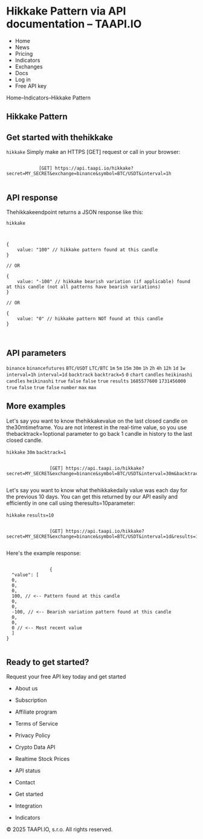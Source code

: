 # Hikkake Pattern via API documentation – TAAPI.IO

- Home
- News
- Pricing
- Indicators
- Exchanges
- Docs
- Log in
- Free API key

Home–Indicators–Hikkake Pattern


## Hikkake Pattern

## Get started with thehikkake
`hikkake` Simply make an HTTPS [GET] request or call in your browser:


```

			[GET] https://api.taapi.io/hikkake?secret=MY_SECRET&exchange=binance&symbol=BTC/USDT&interval=1h
		
```

## API response
Thehikkakeendpoint returns a JSON response like this:

`hikkake` 
```

			
{
    value: "100" // hikkake pattern found at this candle
}
				
// OR

{
    value: "-100" // hikkake bearish variation (if applicable) found at this candle (not all patterns have bearish variations)
}
				
// OR
				
{
    value: "0" // hikkake pattern NOT found at this candle
}
			
		
```

## API parameters
`binance` `binancefutures` `BTC/USDT` `LTC/BTC` `1m` `5m` `15m` `30m` `1h` `2h` `4h` `12h` `1d` `1w` `interval=1h` `interval=1d` `backtrack` `backtrack=5` `0` `chart` `candles` `heikinashi` `candles` `heikinashi` `true` `false` `false` `true` `results` `1685577600` `1731456000` `true` `false` `true` `false` `number` `max` `max` 
## More examples
Let's say you want to know thehikkakevalue on the last closed candle on the30mtimeframe. You are not interest in the real-time value, so you use thebacktrack=1optional parameter to go back 1 candle in history to the last closed candle.

`hikkake` `30m` `backtrack=1` 
```

				[GET] https://api.taapi.io/hikkake?secret=MY_SECRET&exchange=binance&symbol=BTC/USDT&interval=30m&backtrack=1
			
```
Let's say you want to know what thehikkakedaily value was each day for the previous 10 days. You can get this returned by our API easily and efficiently in one call using theresults=10parameter:

`hikkake` `results=10` 
```

				[GET] https://api.taapi.io/hikkake?secret=MY_SECRET&exchange=binance&symbol=BTC/USDT&interval=1d&results=10
			
```
Here's the example response:


```

				{
  "value": [
  0,
  0,
  0,
  100, // <-- Pattern found at this candle
  0,
  0,
  -100, // <-- Bearish variation pattern found at this candle
  0,
  0,
  0 // <-- Most recent value 
  ]
}
			
```

## Ready to get started?
Request your free API key today and get started

- About us
- Subscription
- Affiliate program
- Terms of Service
- Privacy Policy
- Crypto Data API
- Realtime Stock Prices
- API status
- Contact

- Get started
- Integration
- Indicators

© 2025 TAAPI.IO, s.r.o. All rights reserved.

